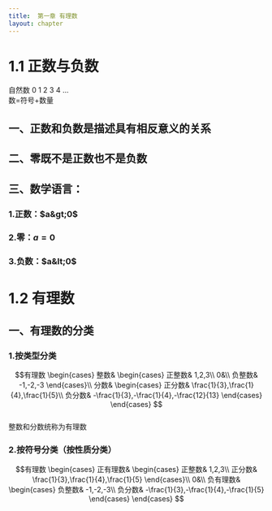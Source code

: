 ```yaml
---
title:  第一章 有理数
layout: chapter
---
```

# 1.1 正数与负数
自然数 0  1 2 3 4 ...   
数=符号+数量
## 一、正数和负数<ly-r>是</ly-r>描述具有相反意义的关系
## 二、零既不是正数也不是负数
## 三、数学语言：
### 1.正数：$a&gt;0$
### 2.零：$a=0$
### 3.负数：$a&lt;0$
# 1.2 有理数
## 一、有理数的分类
### 1.按类型分类
$$有理数
\begin{cases}
整数&
\begin{cases}
正整数& 1,2,3\\
0&\\
负整数& -1,-2,-3
\end{cases}\\
分数&
\begin{cases}
正分数& \frac{1}{3},\frac{1}{4},\frac{1}{5}\\
负分数& -\frac{1}{3},-\frac{1}{4},-\frac{12}{13}
\end{cases}
\end{cases}
$$   
<ly-d>整数和分数统称为有理数</ly-d>
### 2.按符号分类（按性质分类）
$$有理数
\begin{cases}
正有理数&
\begin{cases}
正整数& 1,2,3\\
正分数& \frac{1}{3},\frac{1}{4},\frac{1}{5}
\end{cases}\\
0&\\
负有理数&
\begin{cases}
负整数& -1,-2,-3\\
负分数& -\frac{1}{3},-\frac{1}{4},-\frac{1}{5}
\end{cases}
\end{cases}
$$
